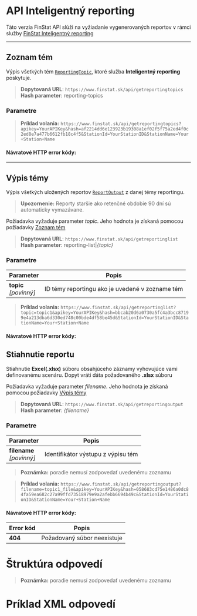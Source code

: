 # API Inteligentný reporting
Táto verzia FinStat API slúži na vyžiadanie vygenerovaných reportov v rámci služby [FinStat Inteligentný reporting](https://www.finstat.sk/inteligentny-reporting)

---
## Zoznam tém
Výpis všetkých tém [`ReportingTopic`](#ReportingTopic), ktoré služba **Inteligentný reporting** poskytuje.
> **Dopytovaná URL**: ```https://www.finstat.sk/api/getreportingtopics```<br />
> **Hash parameter**: reporting-topics
### Parametre
[](../../../common/parameters/parameters-sk.md ':include')

> **Príklad volania:** ```https://www.finstat.sk/api/getreportingtopics?apikey=YourAPIKey&hash=af2214dd6e123923b19308a1ef02f5f75a2ed4f0c2ed8e7a477b6612fb18c4f5&StationId=YourStationID&StationName=Your+Station+Name```

#### Návratové HTTP error kódy:
[](../../../common/http/errorcodes-sk.md ':include')

---

## Výpis témy
Výpis všetkých uložených reportov [`ReportOutput`](#ReportOutput) z danej témy reportingu. 
> **Upozornenie:** Reporty staršie ako retenčné obdobie 90 dní sú automaticky vymazávane.

Požiadavka vyžaduje parameter *topic*. Jeho hodnota je získaná pomocou požiadavky [Zoznam tém](#zoznam-tém)
> **Dopytovaná URL**: ```https://www.finstat.sk/api/getreportinglist```<br />
> **Hash parameter**: reporting-list|*{topic}*
### Parametre
| Parameter | Popis |
| ----------- | ----------- |
| **topic**<br />*[povinný]*| ID témy reportingu ako je uvedené v zozname tém |

[](../../../common/parameters/parameters-sk.md ':include')

> **Príklad volania:** ```https://www.finstat.sk/api/getreportinglist?topic=topic1&apikey=YourAPIKey&hash=bbcab20d6a0730a5fc4a3bcc87199e4a213dba6d330ed748c00bde4df58be45d&StationId=YourStationID&StationName=Your+Station+Name```

#### Návratové HTTP error kódy:
[](../../../common/http/errorcodes-sk.md ':include')

## Stiahnutie reportu
Stiahnutie **Excel(.xlsx)** súboru obsahjúceho záznamy vyhovujúce vami definovanému scenáru.
Dopyt vráti dáta požadovaného **.xlsx** súboru

Požiadavka vyžaduje parameter *filename*. Jeho hodnota je získaná pomocou požiadavky [Výpis témy](#výpis-témy)
> **Dopytovaná URL**: ```https://www.finstat.sk/api/getreportingoutput```<br />
> **Hash parameter**: *{filename}*
### Parametre
| Parameter | Popis |
| ----------- | ----------- |
| **filename**<br />*[povinný]*| Identifikátor výstupu z výpisu tém |

[](../../../common/parameters/parameters-sk.md ':include')

> **Poznámka:** poradie nemusí zodpovedať uvedenému zoznamu

> **Príklad volania:** ```https://www.finstat.sk/api/getreportingoutput?filename=topic1_file&apikey=YourAPIKey&hash=058683cd75e1486a0dc84fa59ea682c27a99ffd73518979e9a2afebb6694b49c&StationId=YourStationID&StationName=Your+Station+Name```

#### Návratové HTTP error kódy:
| Error kód | Popis |
| ----------- | ----------- |
| **404**| Požadovaný súbor neexistuje |

[](../../../common/http/errorcodes-sk.md ':include')

# Štruktúra odpovedí

[](../../../common/responses/reportingtopic-sk.md ':include')

[](../../../common/responses/reportoutput-sk.md ':include')

> **Poznámka:** poradie nemusí zodpovedať uvedenému zoznamu

# Príklad XML odpovedí
[](../../../common/examples/reporting-topics.md ':include')

[](../../../common/examples/reporting-list.md ':include')